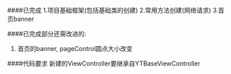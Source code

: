 ####已完成
1.项目基础框架(包括基础类的创建)
2.常用方法创建(网络请求)
3.首页banner


####已完成部分还需改进的:
1. 首页的banner, pageControl圆点大小改变





####代码要求
新建的ViewController要继承自YTBaseViewController
